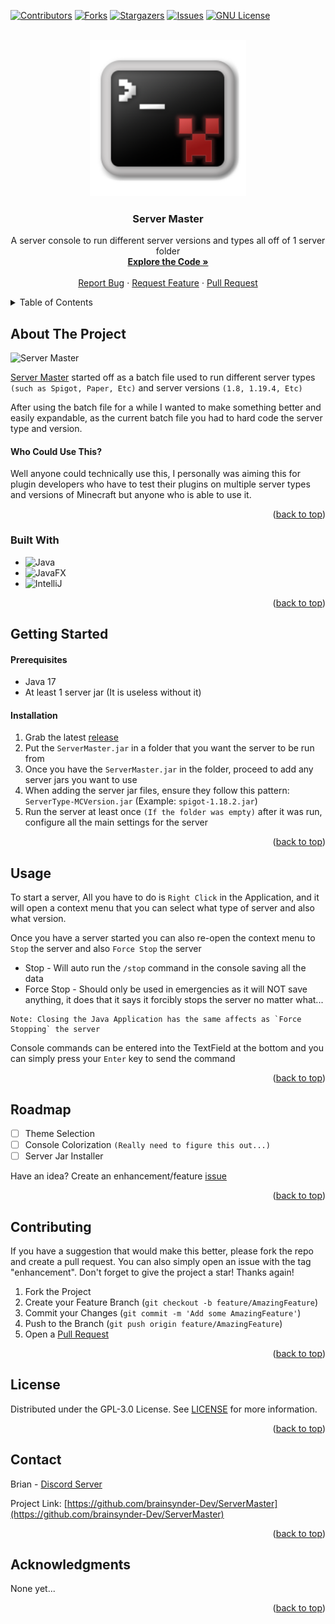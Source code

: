 <a name="readme-top"></a>

[![Contributors][contributors-shield]][contributors-url]
[![Forks][forks-shield]][forks-url]
[![Stargazers][stars-shield]][stars-url]
[![Issues][issues-shield]][issues-url]
[![GNU License][license-shield]][license-url]


<br />
<div align="center">
  <a href="https://github.com/brainsynder-Dev/ServerMaster">
    <img src="https://github.com/brainsynder-Dev/ServerMaster/blob/master/src/main/resources/org/bsdevelopment/serverapp/icon.png?raw=true" alt="Logo" width="250" height="250">
  </a>

<h3 align="center">Server Master</h3>

  <p align="center">
    A server console to run different server versions and types all off of 1 server folder
    <br />
    <a href="https://github.com/brainsynder-Dev/ServerMaster/tree/master/src/main/java/org/bsdevelopment/serverapp"><strong>Explore the Code »</strong></a>
    <br />
    <br />
    <a href="https://github.com/brainsynder-Dev/ServerMaster/issues">Report Bug</a>
    ·
    <a href="https://github.com/brainsynder-Dev/ServerMaster/issues">Request Feature</a>
    ·
    <a href="https://github.com/brainsynder-Dev/ServerMaster/pulls">Pull Request</a>
  </p>
</div>



<!-- TABLE OF CONTENTS -->
<details>
  <summary>Table of Contents</summary>
  <ol>
    <li>
      <a href="#about-the-project">About The Project</a>
      <ul>
        <li><a href="#built-with">Built With</a></li>
      </ul>
    </li>
    <li><a href="#getting-started">Getting Started</a></li>
    <li><a href="#usage">Usage</a></li>
    <li><a href="#roadmap">Roadmap</a></li>
    <li><a href="#contributing">Contributing</a></li>
    <li><a href="#license">License</a></li>
    <li><a href="#contact">Contact</a></li>
    <li><a href="#acknowledgments">Acknowledgments</a></li>
  </ol>
</details>



<!-- ABOUT THE PROJECT -->
## About The Project

![Server Master][product-screenshot]

[Server Master](https://github.com/brainsynder-Dev/ServerMaster/) started off as a batch file used to run different server types `(such as Spigot, Paper, Etc)` and server versions `(1.8, 1.19.4, Etc)`

After using the batch file for a while I wanted to make something better and easily expandable, as the current batch file you had to hard code the server type and version.

#### Who Could Use This?
Well anyone could technically use this, I personally was aiming this for plugin developers who have to test their plugins on multiple server types and versions of Minecraft but anyone who is able to use it.

<p align="right">(<a href="#readme-top">back to top</a>)</p>



### Built With

* ![Java][Java]
* ![JavaFX][JavaFX]
* ![IntelliJ][IntelliJ]

<p align="right">(<a href="#readme-top">back to top</a>)</p>



<!-- GETTING STARTED -->
## Getting Started

#### Prerequisites

* Java 17
* At least 1 server jar (It is useless without it)

#### Installation

1. Grab the latest [release](https://github.com/brainsynder-Dev/ServerMaster/releases)
2. Put the `ServerMaster.jar` in a folder that you want the server to be run from
3. Once you have the `ServerMaster.jar` in the folder, proceed to add any server jars you want to use
4. When adding the server jar files, ensure they follow this pattern: `ServerType-MCVersion.jar` (Example: `spigot-1.18.2.jar`)
5. Run the server at least once `(If the folder was empty)` after it was run, configure all the main settings for the server

<p align="right">(<a href="#readme-top">back to top</a>)</p>



<!-- USAGE EXAMPLES -->
## Usage

To start a server, All you have to do is `Right Click` in the Application, and it will open a context menu that you can select what type of server and also what version.

Once you have a server started you can also re-open the context menu to `Stop` the server and also `Force Stop` the server

* Stop - Will auto run the `/stop` command in the console saving all the data
* Force Stop - Should only be used in emergencies as it will NOT save anything, it does that it says it forcibly stops the server no matter what...
```manifest
Note: Closing the Java Application has the same affects as `Force Stopping` the server
```

Console commands can be entered into the TextField at the bottom and you can simply press your `Enter` key to send the command 

<p align="right">(<a href="#readme-top">back to top</a>)</p>



<!-- ROADMAP -->
## Roadmap

- [ ] Theme Selection
- [ ] Console Colorization `(Really need to figure this out...)`
- [ ] Server Jar Installer

Have an idea? Create an enhancement/feature [issue](https://github.com/github_username/repo_name/issues) 

<p align="right">(<a href="#readme-top">back to top</a>)</p>



<!-- CONTRIBUTING -->
## Contributing

If you have a suggestion that would make this better, please fork the repo and create a pull request. You can also simply open an issue with the tag "enhancement".
Don't forget to give the project a star! Thanks again!

1. Fork the Project
2. Create your Feature Branch (`git checkout -b feature/AmazingFeature`)
3. Commit your Changes (`git commit -m 'Add some AmazingFeature'`)
4. Push to the Branch (`git push origin feature/AmazingFeature`)
5. Open a [Pull Request](https://github.com/brainsynder-Dev/ServerMaster/pulls)

<p align="right">(<a href="#readme-top">back to top</a>)</p>



<!-- LICENSE -->
## License

Distributed under the GPL-3.0 License. See [LICENSE](https://github.com/brainsynder-Dev/ServerMaster/blob/master/LICENSE) for more information.

<p align="right">(<a href="#readme-top">back to top</a>)</p>



<!-- CONTACT -->
## Contact

Brian - [Discord Server](https://discord.bsdevelopment.org/)

Project Link: [https://github.com/brainsynder-Dev/ServerMaster](https://github.com/brainsynder-Dev/ServerMaster)

<p align="right">(<a href="#readme-top">back to top</a>)</p>



<!-- ACKNOWLEDGMENTS -->
## Acknowledgments

None yet...

<p align="right">(<a href="#readme-top">back to top</a>)</p>



<!-- MARKDOWN LINKS & IMAGES -->
<!-- https://www.markdownguide.org/basic-syntax/#reference-style-links -->
[contributors-shield]: https://img.shields.io/github/contributors/brainsynder-Dev/ServerMaster.svg?style=for-the-badge
[contributors-url]: https://github.com/brainsynder-Dev/ServerMaster/graphs/contributors
[forks-shield]: https://img.shields.io/github/forks/brainsynder-Dev/ServerMaster.svg?style=for-the-badge
[forks-url]: https://github.com/brainsynder-Dev/ServerMaster/network/members
[stars-shield]: https://img.shields.io/github/stars/brainsynder-Dev/ServerMaster.svg?style=for-the-badge
[stars-url]: https://github.com/brainsynder-Dev/ServerMaster/stargazers
[issues-shield]: https://img.shields.io/github/issues/brainsynder-Dev/ServerMaster.svg?style=for-the-badge
[issues-url]: https://github.com/brainsynder-Dev/ServerMaster/issues
[license-shield]: https://img.shields.io/github/license/brainsynder-Dev/ServerMaster.svg?style=for-the-badge
[license-url]: https://github.com/brainsynder-Dev/ServerMaster/blob/master/LICENSE
[product-screenshot]: https://i.imgur.com/8xU3aTx.png

[IntelliJ]: https://img.shields.io/badge/IntelliJIDEA-000000.svg?style=for-the-badge&logo=intellij-idea&logoColor=white
[Java]: https://img.shields.io/badge/java-%23ED8B00.svg?style=for-the-badge&logo=openjdk&logoColor=white
[JavaFX]: https://img.shields.io/badge/javafx-%239999FF.svg?style=for-the-badge&logoColor=white